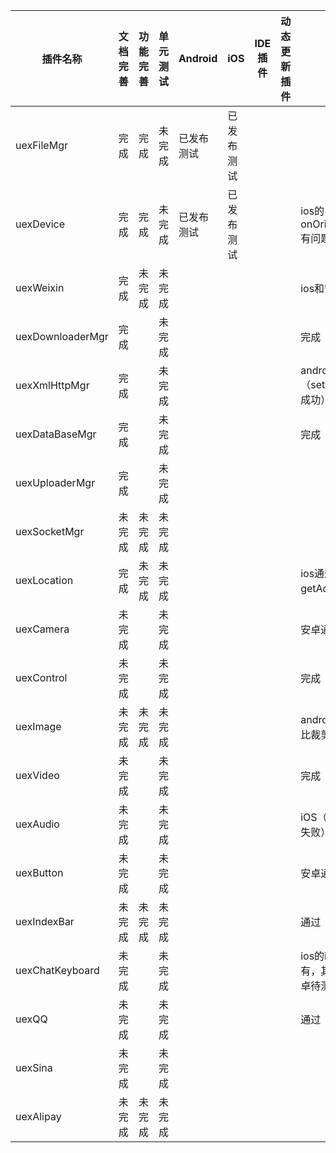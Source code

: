 | 插件名称             | 文档完善 | 功能完善 | 单元测试 | Android | iOS   | IDE插件 | 动态更新插件 | 内部测试                            | 自动化测试 | 负责人  |
| ---------------- | ---- | ---- | ---- | ------- | ----- | ----- | ------ | ------------------------------- | ----- | ---- |
| uexFileMgr       | 完成   | 完成   | 未完成  | 已发布测试   | 已发布测试 |       |        |                                 |       |      |
| uexDevice        | 完成   | 完成   | 未完成  | 已发布测试   | 已发布测试 |       |        | ios的onOrientationChange有问题，安卓通过 |       | 高山   |
| uexWeixin        | 完成   | 未完成  | 未完成  |         |       |       |        | ios和安卓都有问题                      |       | 高山   |
| uexDownloaderMgr | 完成   |      | 未完成  |         |       |       |        | 完成                              |       |      |
| uexXmlHttpMgr    | 完成   |      | 未完成  |         |       |       |        | android（setInputStream没成功）      |       |      |
| uexDataBaseMgr   | 完成   |      | 未完成  |         |       |       |        | 完成                              |       |      |
| uexUploaderMgr   | 完成   |      | 未完成  |         |       |       |        |                                 |       |      |
| uexSocketMgr     | 未完成  | 未完成  | 未完成  |         |       |       |        |                                 |       |      |
| uexLocation      | 完成   | 未完成  | 未完成  |         |       |       |        | ios通过，安卓getAddress有问题           |       | 高山   |
| uexCamera        | 未完成  |      | 未完成  |         |       |       |        | 安卓通过，ios待测                      |       | 高山   |
| uexControl       | 未完成  |      | 未完成  |         |       |       |        | 完成                              |       |      |
| uexImage         | 未完成  | 未完成  | 未完成  |         |       |       |        | android（自定义长宽比裁剪功能取消）           |       |      |
| uexVideo         | 未完成  |      | 未完成  |         |       |       |        | 完成                              |       |      |
| uexAudio         | 未完成  |      | 未完成  |         |       |       |        | iOS（音效池音效播放失败）                  |       |      |
| uexButton        | 未完成  |      | 未完成  |         |       |       |        | 安卓通过，ios待测                      |       | 高山   |
| uexIndexBar      | 未完成  | 未完成  | 未完成  |         |       |       |        | 通过                              |       |      |
| uexChatKeyboard  | 未完成  |      | 未完成  |         |       |       |        | ios的insertAfterAt没有，其他接口通过。安卓待测 |       | 高山   |
| uexQQ            | 未完成  |      | 未完成  |         |       |       |        | 通过                              |       | 高山   |
| uexSina          | 未完成  |      | 未完成  |         |       |       |        |                                 |       |      |
| uexAlipay        | 未完成  | 未完成  | 未完成  |         |       |       |        |                                 |       |      |